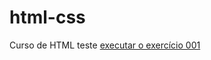 # html-css
Curso de HTML
teste
<a href='https://diegomagri.github.io/html-css/exercicios/ex001/index.html'> executar o exercício 001</a>